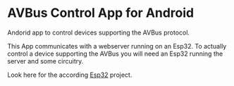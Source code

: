 # AVBus Control App for Android
Andorid app to control devices supporting the AVBus protocol.

This App communicates with a webserver running on an Esp32. 
To actually control a device supporting the AVBus you will need an Esp32 running the server and some circuitry.

Look here for the according [Esp32](https://github.com/jodoll/avbus_arduino) project.
